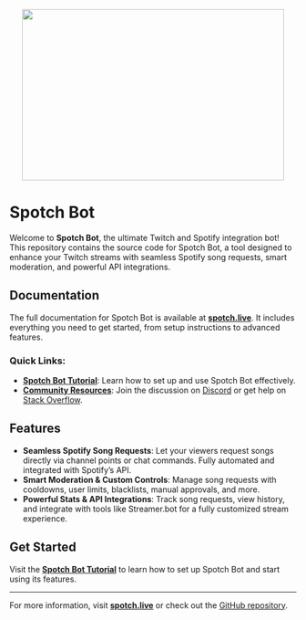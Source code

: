 <p align="center">
  <img width="460" height="300" src="docs/static/logo-fullcolor-small.png">
</p>

# Spotch Bot

Welcome to **Spotch Bot**, the ultimate Twitch and Spotify integration bot! This repository contains the source code for Spotch Bot, a tool designed to enhance your Twitch streams with seamless Spotify song requests, smart moderation, and powerful API integrations.

## Documentation

The full documentation for Spotch Bot is available at **[spotch.live](https://spotch.live)**. It includes everything you need to get started, from setup instructions to advanced features.

### Quick Links:
- **[Spotch Bot Tutorial](https://spotch.live/docs/intro)**: Learn how to set up and use Spotch Bot effectively.
- **[Community Resources](https://spotch.live)**: Join the discussion on [Discord](https://discord.gg/Wcmsx7yju8) or get help on [Stack Overflow](https://stackoverflow.com/questions/tagged/spotchbot).

## Features

- **Seamless Spotify Song Requests**: Let your viewers request songs directly via channel points or chat commands. Fully automated and integrated with Spotify’s API.
- **Smart Moderation & Custom Controls**: Manage song requests with cooldowns, user limits, blacklists, manual approvals, and more.
- **Powerful Stats & API Integrations**: Track song requests, view history, and integrate with tools like Streamer.bot for a fully customized stream experience.

## Get Started

Visit the **[Spotch Bot Tutorial](https://spotch.live/docs/intro)** to learn how to set up Spotch Bot and start using its features.

---

For more information, visit **[spotch.live](https://spotch.live)** or check out the [GitHub repository](https://github.com/lvl13mage/spotify-bot2).
